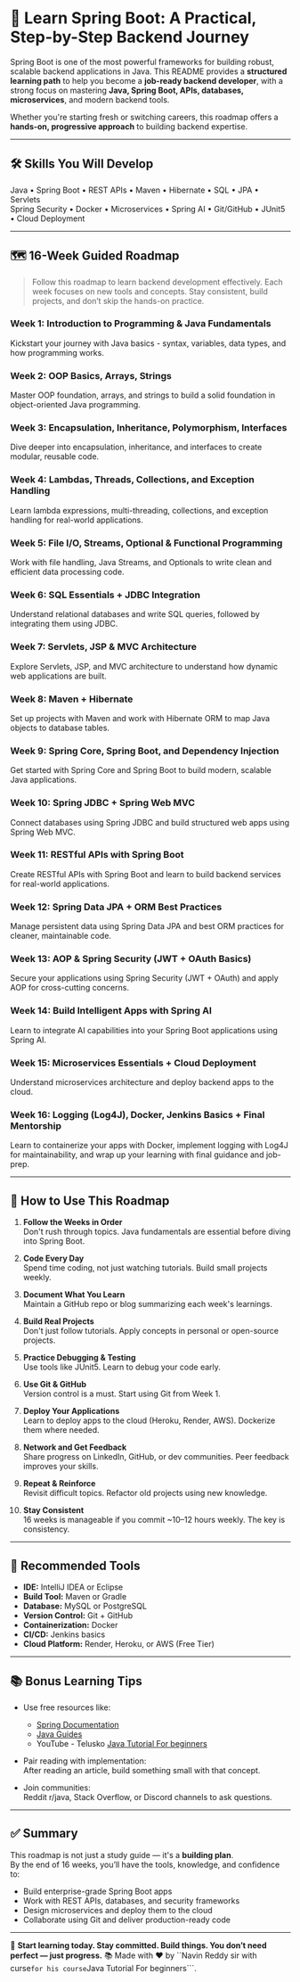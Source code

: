 # 🧠 Learn Spring Boot: A Practical, Step-by-Step Backend Journey

Spring Boot is one of the most powerful frameworks for building robust, scalable backend applications in Java. This README provides a **structured learning path** to help you become a **job-ready backend developer**, with a strong focus on mastering **Java, Spring Boot, APIs, databases, microservices**, and modern backend tools.

Whether you're starting fresh or switching careers, this roadmap offers a **hands-on, progressive approach** to building backend expertise.

---

## 🛠 Skills You Will Develop

Java • Spring Boot • REST APIs • Maven • Hibernate • SQL • JPA • Servlets  
Spring Security • Docker • Microservices • Spring AI • Git/GitHub • JUnit5 • Cloud Deployment

---

## 🗺 16-Week Guided Roadmap

> Follow this roadmap to learn backend development effectively. Each week focuses on new tools and concepts. Stay consistent, build projects, and don’t skip the hands-on practice.

### Week 1: Introduction to Programming & Java Fundamentals
Kickstart your journey with Java basics - syntax, variables, data types, and how programming works.

### Week 2: OOP Basics, Arrays, Strings  
Master OOP foundation, arrays, and strings to build a solid foundation in object-oriented Java programming.

### Week 3: Encapsulation, Inheritance, Polymorphism, Interfaces  
Dive deeper into encapsulation, inheritance, and interfaces to create modular, reusable code.

### Week 4: Lambdas, Threads, Collections, and Exception Handling  
Learn lambda expressions, multi-threading, collections, and exception handling for real-world applications.

### Week 5: File I/O, Streams, Optional & Functional Programming  
Work with file handling, Java Streams, and Optionals to write clean and efficient data processing code.

### Week 6: SQL Essentials + JDBC Integration  
Understand relational databases and write SQL queries, followed by integrating them using JDBC.

### Week 7: Servlets, JSP & MVC Architecture  
Explore Servlets, JSP, and MVC architecture to understand how dynamic web applications are built.

### Week 8: Maven + Hibernate  
Set up projects with Maven and work with Hibernate ORM to map Java objects to database tables.

### Week 9: Spring Core, Spring Boot, and Dependency Injection  
Get started with Spring Core and Spring Boot to build modern, scalable Java applications.

### Week 10: Spring JDBC + Spring Web MVC  
Connect databases using Spring JDBC and build structured web apps using Spring Web MVC.

### Week 11: RESTful APIs with Spring Boot  
Create RESTful APIs with Spring Boot and learn to build backend services for real-world applications.

### Week 12: Spring Data JPA + ORM Best Practices  
Manage persistent data using Spring Data JPA and best ORM practices for cleaner, maintainable code.

### Week 13: AOP & Spring Security (JWT + OAuth Basics)  
Secure your applications using Spring Security (JWT + OAuth) and apply AOP for cross-cutting concerns.

### Week 14: Build Intelligent Apps with Spring AI  
Learn to integrate AI capabilities into your Spring Boot applications using Spring AI.

### Week 15: Microservices Essentials + Cloud Deployment  
Understand microservices architecture and deploy backend apps to the cloud.

### Week 16: Logging (Log4J), Docker, Jenkins Basics + Final Mentorship  
Learn to containerize your apps with Docker, implement logging with Log4J for maintainability, and wrap up your learning with final guidance and job-prep.

---

## 🧩 How to Use This Roadmap

1. **Follow the Weeks in Order**  
   Don't rush through topics. Java fundamentals are essential before diving into Spring Boot.

2. **Code Every Day**  
   Spend time coding, not just watching tutorials. Build small projects weekly.

3. **Document What You Learn**  
   Maintain a GitHub repo or blog summarizing each week's learnings.

4. **Build Real Projects**  
   Don't just follow tutorials. Apply concepts in personal or open-source projects.

5. **Practice Debugging & Testing**  
   Use tools like JUnit5. Learn to debug your code early.

6. **Use Git & GitHub**  
   Version control is a must. Start using Git from Week 1.

7. **Deploy Your Applications**  
   Learn to deploy apps to the cloud (Heroku, Render, AWS). Dockerize them where needed.

8. **Network and Get Feedback**  
   Share progress on LinkedIn, GitHub, or dev communities. Peer feedback improves your skills.

9. **Repeat & Reinforce**  
   Revisit difficult topics. Refactor old projects using new knowledge.

10. **Stay Consistent**  
   16 weeks is manageable if you commit ~10–12 hours weekly. The key is consistency.

---

## 🧰 Recommended Tools

- **IDE:** IntelliJ IDEA or Eclipse  
- **Build Tool:** Maven or Gradle  
- **Database:** MySQL or PostgreSQL  
- **Version Control:** Git + GitHub  
- **Containerization:** Docker  
- **CI/CD:** Jenkins basics  
- **Cloud Platform:** Render, Heroku, or AWS (Free Tier)

---

## 📚 Bonus Learning Tips

- Use free resources like:  
  - [Spring Documentation](https://docs.spring.io/spring-boot/docs/current/reference/htmlsingle/)  
  - [Java Guides](https://www.javaguides.net/)  
  - YouTube - Telusko [Java Tutorial For beginners](https://youtube.com/playlist?list=PLsyeobzWxl7pe_IiTfNyr55kwJPWbgxB5&feature=shared)

- Pair reading with implementation:  
  After reading an article, build something small with that concept.

- Join communities:  
  Reddit r/java, Stack Overflow, or Discord channels to ask questions.

---

## ✅ Summary

This roadmap is not just a study guide — it's a **building plan**.  
By the end of 16 weeks, you’ll have the tools, knowledge, and confidence to:

- Build enterprise-grade Spring Boot apps  
- Work with REST APIs, databases, and security frameworks  
- Design microservices and deploy them to the cloud  
- Collaborate using Git and deliver production-ready code

---

📌 **Start learning today. Stay committed. Build things. You don’t need perfect — just progress.**
📚 Made with ❤️ by ``Navin Reddy sir with curse``` for his course ```Java Tutorial For beginners```.

